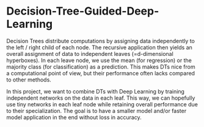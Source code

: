 # Decision-Tree-Guided-Deep-Learning

Decision Trees distribute computations by assigning data independently to the left / right child of each node. The recursive application then yields an overall assignment of data to independent leaves (=d-dimensional hyperboxes). In each leave node, we use the mean (for regression) or the majority class (for classification) as a prediction. This makes DTs nice from a computational point of view, but their performance often lacks compared to other methods. 

In this project, we want to combine DTs with Deep Learning by training independent networks on the data in each leaf. This way, we can hopefully use tiny networks in each leaf node while retaining overall performance due to their specialization. The goal is to have a smaller model and/or faster model application in the end without loss in accuracy.
